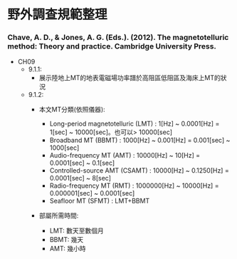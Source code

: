 # 野外調查規範整理

### Chave, A. D., & Jones, A. G. (Eds.). (2012). The magnetotelluric method: Theory and practice. Cambridge University Press.
+ CH09
  + 9.1.1:
    + 展示陸地上MT的地表電磁場功率譜於高阻區低阻區及海床上MT的狀況
  + 9.1.2:
    + 本文MT分類(依照儀器): 
      + Long-period magnetotelluric (LMT) : 1[Hz] ~ 0.0001[Hz] = 1[sec] ~ 10000[sec]。也可以> 10000[sec]
      + Broadband MT (BBMT) : 1000[Hz] ~ 0.001[Hz] = 0.001[sec] ~ 1000[sec]
      + Audio-frequency MT (AMT) : 10000[Hz] ~ 10[Hz] = 0.0001[sec] ~ 0.1[sec]
      + Controlled-source AMT (CSAMT) : 10000[Hz] ~ 0.1250[Hz] = 0.0001[sec] ~ 8[sec]
      + Radio-frequency MT (RMT) : 1000000[Hz] ~ 10000[Hz] = 0.000001[sec] ~ 0.0001[sec]
      + Seafloor MT (SFMT) : LMT+BBMT

    + 部屬所需時間:
      + LMT: 數天至數個月
      + BBMT: 幾天
      + AMT: 幾小時  
